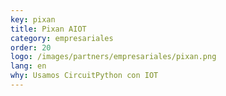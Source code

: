 ```yaml
---
key: pixan
title: Pixan AIOT
category: empresariales
order: 20
logo: /images/partners/empresariales/pixan.png
lang: en
why: Usamos CircuitPython con IOT
---
```

